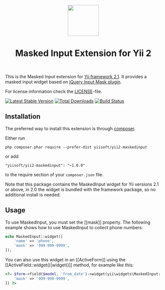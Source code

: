 <p align="center">
    <a href="https://github.com/yiisoft" target="_blank">
        <img src="https://avatars0.githubusercontent.com/u/993323" height="100px">
    </a>
    <h1 align="center">Masked Input Extension for Yii 2</h1>
    <br>
</p>

This is the Masked Input extension for [Yii framework 2.1](http://www.yiiframework.com). It provides a masked input widget based on
[jQuery Input Mask plugin](http://robinherbots.github.io/Inputmask/).

For license information check the [LICENSE](LICENSE.md)-file.

[![Latest Stable Version](https://poser.pugx.org/yiisoft/yii2-maskedinput/v/stable.png)](https://packagist.org/packages/yiisoft/yii2-maskedinput)
[![Total Downloads](https://poser.pugx.org/yiisoft/yii2-maskedinput/downloads.png)](https://packagist.org/packages/yiisoft/yii2-maskedinput)
[![Build Status](https://travis-ci.org/yiisoft/yii2-maskedinput.svg?branch=master)](https://travis-ci.org/yiisoft/yii2-maskedinput)

Installation
------------

The preferred way to install this extension is through [composer](http://getcomposer.org/download/).

Either run

```
php composer.phar require --prefer-dist yiisoft/yii2-maskedinput
```

or add

```
"yiisoft/yii2-maskedinput": "~1.0.0"
```

to the require section of your `composer.json` file.

Note that this package contains the MaskedInput widget for Yii versions 2.1 or above, in 2.0 the widget is bundled with the framework package, so no additional install is needed.

Usage
-----

To use MaskedInput, you must set the [[mask]] property. The following example
shows how to use MaskedInput to collect phone numbers:

```php
echo MaskedInput::widget([
    'name' => 'phone',
    'mask' => '999-999-9999',
]);
```
You can also use this widget in an [[ActiveForm]] using the [[ActiveField::widget()|widget()]]
method, for example like this:

```php
<?= $form->field($model, 'from_date')->widget(yii\widgets\MaskedInput::class, [
    'mask' => '999-999-9999',
]) ?>
```
